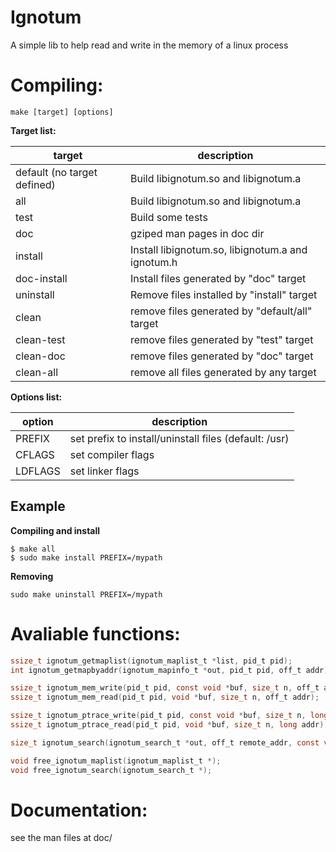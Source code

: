 # Ignotum
A simple lib to help read and write in the memory of a linux process

# Compiling:

```
make [target] [options]
```
**Target list:**

| target                      | description                                       |
|-----------------------------|---------------------------------------------------|
| default (no target defined) | Build libignotum.so and libignotum.a              |
| all                         | Build libignotum.so and libignotum.a              |
| test                        | Build some tests                                  |
| doc                         | gziped man pages in doc dir                       |
| install                     | Install libignotum.so, libignotum.a and ignotum.h |
| doc-install                 | Install files generated by "doc" target           |
| uninstall                   | Remove files installed by "install" target        |
| clean                       | remove files generated by "default/all" target    |
| clean-test                  | remove files generated by "test" target           |
| clean-doc                   | remove files generated by "doc" target            |
| clean-all                   | remove all files generated by any target          |

**Options list:**

| option  | description                                           |
|---------|-------------------------------------------------------|
| PREFIX  | set prefix to install/uninstall files (default: /usr) |
| CFLAGS  | set compiler flags                                    |
| LDFLAGS | set linker flags                                      |

## Example

**Compiling and install**

```
$ make all
$ sudo make install PREFIX=/mypath
```

**Removing**

```
sudo make uninstall PREFIX=/mypath
```

# Avaliable functions:

```c
ssize_t ignotum_getmaplist(ignotum_maplist_t *list, pid_t pid);
int ignotum_getmapbyaddr(ignotum_mapinfo_t *out, pid_t pid, off_t addr);

ssize_t ignotum_mem_write(pid_t pid, const void *buf, size_t n, off_t addr);
ssize_t ignotum_mem_read(pid_t pid, void *buf, size_t n, off_t addr);

ssize_t ignotum_ptrace_write(pid_t pid, const void *buf, size_t n, long addr);
ssize_t ignotum_ptrace_read(pid_t pid, void *buf, size_t n, long addr);

size_t ignotum_search(ignotum_search_t *out, off_t remote_addr, const void *haystack, size_t hlen, const void *needle, size_t nlen);

void free_ignotum_maplist(ignotum_maplist_t *);
void free_ignotum_search(ignotum_search_t *);
```

# Documentation:

see the man files at doc/
